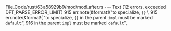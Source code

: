 File_Code/rust/63a58929b9/mod/mod_after.rs --- Text (12 errors, exceeded DFT_PARSE_ERROR_LIMIT)
915             err.note(&format!("to specialize, `{}` \                                                                                                     915             err.note(&format!("to specialize, `{}` in the parent `impl` must be marked `default`",
916                                in the parent `impl` must be marked `default`",                                                                               

